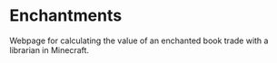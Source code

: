 # Enchantments
Webpage for calculating the value of an enchanted book trade with a librarian in Minecraft.
